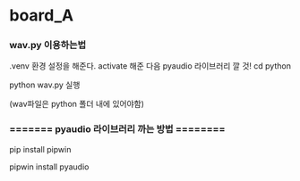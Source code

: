 # board_A

### wav.py 이용하는법

.venv 환경 설정을 해준다.
activate 해준 다음 pyaudio 라이브러리 깔 것!
cd python

python wav.py 실행

(wav파일은 python 폴더 내에 있어야함)

### ======= pyaudio 라이브러리 까는 방법 ======== 

pip install pipwin

pipwin install pyaudio

